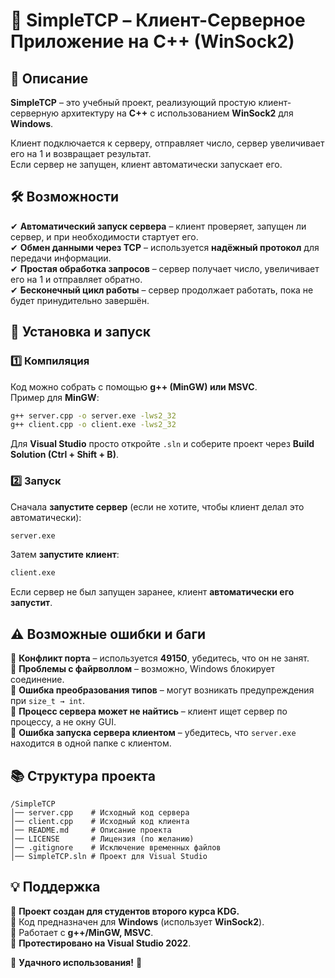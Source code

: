 # **🔗 SimpleTCP – Клиент-Серверное Приложение на C++ (WinSock2)**  

## **📌 Описание**  
**SimpleTCP** – это учебный проект, реализующий простую клиент-серверную архитектуру на **C++** с использованием **WinSock2** для **Windows**.  

Клиент подключается к серверу, отправляет число, сервер увеличивает его на 1 и возвращает результат.  
Если сервер не запущен, клиент автоматически запускает его.  

## **🛠 Возможности**  
✔ **Автоматический запуск сервера** – клиент проверяет, запущен ли сервер, и при необходимости стартует его.  
✔ **Обмен данными через TCP** – используется **надёжный протокол** для передачи информации.  
✔ **Простая обработка запросов** – сервер получает число, увеличивает его на 1 и отправляет обратно.  
✔ **Бесконечный цикл работы** – сервер продолжает работать, пока не будет принудительно завершён.  

## **🚀 Установка и запуск**  
### **1️⃣ Компиляция**  
Код можно собрать с помощью **g++ (MinGW) или MSVC**.  
Пример для **MinGW**:  
```sh
g++ server.cpp -o server.exe -lws2_32
g++ client.cpp -o client.exe -lws2_32
```  

Для **Visual Studio** просто откройте `.sln` и соберите проект через **Build Solution (Ctrl + Shift + B)**.  

### **2️⃣ Запуск**  
Сначала **запустите сервер** (если не хотите, чтобы клиент делал это автоматически):  
```sh
server.exe
```  
Затем **запустите клиент**:  
```sh
client.exe
```  
Если сервер не был запущен заранее, клиент **автоматически его запустит**.  

## **⚠ Возможные ошибки и баги**  
🔹 **Конфликт порта** – используется **49150**, убедитесь, что он не занят.  
🔹 **Проблемы с файрволлом** – возможно, Windows блокирует соединение.  
🔹 **Ошибка преобразования типов** – могут возникать предупреждения при `size_t → int`.  
🔹 **Процесс сервера может не найтись** – клиент ищет сервер по процессу, а не окну GUI.  
🔹 **Ошибка запуска сервера клиентом** – убедитесь, что `server.exe` находится в одной папке с клиентом.  

## **📚 Структура проекта**  
```
/SimpleTCP
│── server.cpp    # Исходный код сервера
│── client.cpp    # Исходный код клиента
│── README.md     # Описание проекта
│── LICENSE       # Лицензия (по желанию)
│── .gitignore    # Исключение временных файлов
│── SimpleTCP.sln # Проект для Visual Studio
```

## **💡 Поддержка**  
🔹 **Проект создан для студентов второго курса KDG.**  
🔹 Код предназначен для **Windows** (использует **WinSock2**).  
🔹 Работает с **g++/MinGW, MSVC**.  
🔹 **Протестировано на Visual Studio 2022**.  

🚀 **Удачного использования!** 🎯
